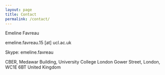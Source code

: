 ```yaml
---
layout: page
title: Contact
permalink: /contact/
---
```


Emeline Favreau

emeline.favreau.15 [at] ucl.ac.uk

Skype: emeline.favreau

CBER,
Medawar Building,
University College London
Gower Street, London, WC1E 6BT
United Kingdom

